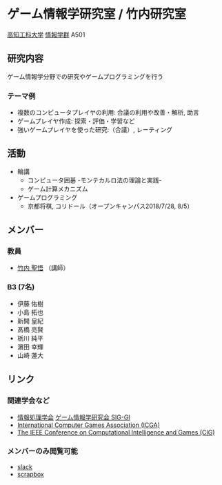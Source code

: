 # ゲーム情報学研究室 / 竹内研究室
[高知工科大学](https://www.kochi-tech.ac.jp/) [情報学群](http://www.info.kochi-tech.ac.jp/) A501

## 研究内容
ゲーム情報学分野での研究やゲームプログラミングを行う

### テーマ例
- 複数のコンピュータプレイヤの利用: 合議の利用や改善・解析, 助言
- ゲームプレイヤ作成: 探索・評価・学習など
- 強いゲームプレイヤを使った研究:（合議）, レーティング

## 活動
- 輪講
  - コンピュータ囲碁 -モンテカルロ法の理論と実践- 
  - ゲーム計算メカニズム
- ゲームプログラミング
  - 京都将棋, コリドール（オープンキャンパス2018/7/28, 8/5）

## メンバー
### 教員
- [竹内 聖悟](https://sites.google.com/site/takeshogo/) （講師）

### B3 (7名)
- 伊藤 佑樹
- 小島 拓也
- 新開 皇紀
- 髙橋 亮賢
- 栃川 純平
- 濵田 幸輝
- 山崎 蓮大

## リンク
### 関連学会など
- [情報処理学会](http://www.ipsj.or.jp/) [ゲーム情報学研究会 SIG-GI](http://www.ipsj.or.jp/sig/gi/)
- [International Computer Games Association (ICGA) ](https://icga.org/)
- [The IEEE Conference on Computational Intelligence and Games (CIG) ](http://www.ieee-cig.org/)

### メンバーのみ閲覧可能
- [slack](https://stakeuchilab.slack.com/messages)
- [scrapbox](https://scrapbox.io/stakeuchilab/)
